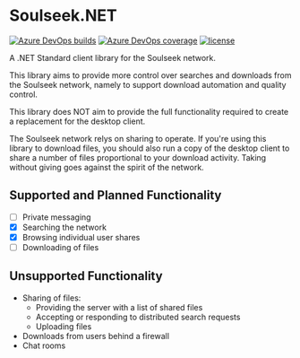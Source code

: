 # Soulseek.NET

[![Azure DevOps builds](https://img.shields.io/vso/build/jpdillingham/3416406e-e4a8-4bf2-8a6e-75beec2d24e3/2.svg)](https://jpdillingham.visualstudio.com/Soulseek.NET/_build?definitionId=2)
[![Azure DevOps coverage](https://img.shields.io/azure-devops/coverage/jpdillingham/3416406e-e4a8-4bf2-8a6e-75beec2d24e3/2.svg)](https://jpdillingham.visualstudio.com/Soulseek.NET/_build/results?buildId=53&view=codecoverage-tab)
[![license](https://img.shields.io/github/license/jpdillingham/Soulseek.NET.svg)](https://github.com/jpdillingham/Soulseek.NET/blob/master/LICENSE)

A .NET Standard client library for the Soulseek network.

This library aims to provide more control over searches and downloads
from the Soulseek network, namely to support download automation and
quality control.

This library does NOT aim to provide the full functionality required to create 
a replacement for the desktop client.

The Soulseek network relys on sharing to operate.  If you're using this library to
download files, you should also run a copy of the desktop client to share a number of 
files proportional to your download activity.  Taking without giving goes against the
spirit of the network.

## Supported and Planned Functionality

- [ ] Private messaging
- [x] Searching the network 
- [x] Browsing individual user shares
- [ ] Downloading of files

## Unsupported Functionality

- Sharing of files:
  - Providing the server with a list of shared files
  - Accepting or responding to distributed search requests
  - Uploading files
- Downloads from users behind a firewall
- Chat rooms
